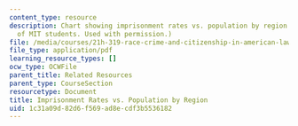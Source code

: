 ```yaml
---
content_type: resource
description: Chart showing imprisonment rates vs. population by region. (Courtesy
  of MIT students. Used with permission.)
file: /media/courses/21h-319-race-crime-and-citizenship-in-american-law-fall-2014/1c31a09d82d6f569ad8ecdf3b5536182_MIT21H_319F14_PrisonState.pdf
file_type: application/pdf
learning_resource_types: []
ocw_type: OCWFile
parent_title: Related Resources
parent_type: CourseSection
resourcetype: Document
title: Imprisonment Rates vs. Population by Region
uid: 1c31a09d-82d6-f569-ad8e-cdf3b5536182
---
```

